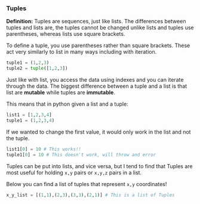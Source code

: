 

### Tuples

**Definition:** Tuples are sequences, just like lists. The differences between tuples and lists are, the tuples cannot be changed unlike lists and tuples use parentheses, whereas lists use square brackets.

To define a tuple, you use parentheses rather than square brackets.  These act very similarly to list in many ways including with iteration.

```python
tuple1 = (1,2,3)
tuple2 = tuple([1,2,3])
```
Just like with list, you access the data using indexes and you can iterate through the data.  The biggest difference between a tuple and a list is that list are **mutable** while tuples are **immutable**.

This means that in python given a list and a tuple:

```python
list1 = [1,2,3,4]
tuple1 = (1,2,3,4)
```

If we wanted to change the first value, it would only work in the list and not the tuple.

```python
list1[0] = 10 # This works!!
tuple1[0] = 10 # This doesn't work, will throw and error
```

Tuples can be put into lists, and vice versa, but I tend to find that Tuples are most useful for holding `x,y` pairs or `x,y,z` pairs in a list.

Below you can find a list of tuples that represent `x,y` coordinates!

```python
x_y_list = [(1,1),(2,3),(3,3),(2,1)] # This is a list of Tuples
```
